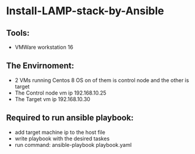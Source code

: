 # Install-LAMP-stack-by-Ansible

## Tools: 
  - VMWare workstation 16
## The Envirnoment:
  - 2 VMs running Centos 8 OS on of them is control node and the other is target
  - The Control node vm ip 192.168.10.25
  - The Target vm ip 192.168.10.30
## Required to run ansible playbook:
  - add target machine ip to the host file 
  - write playbook with the desired taskes
  - run command: ansible-playbook playbook.yaml 


    
